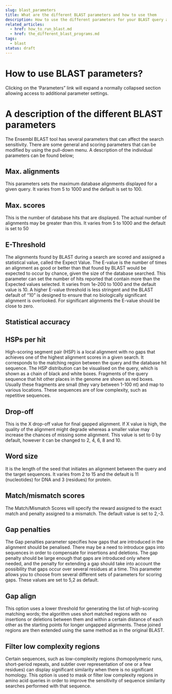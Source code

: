 ```yaml
---
slug: blast_parameters
title: What are the different BLAST parameters and how to use them
description: How to use the different parameters for your BLAST query and what does each parameter do
related_articles:
  - href: how_to_run_blast.md
  - href: the_different_blast_programs.md
tags:
  - blast
status: draft
---
```


# How to use BLAST parameters?
Clicking on the ‘Parameters” link will expand a normally collapsed section allowing access to additional parameter settings.

# A description of the different BLAST parameters
The Ensembl BLAST tool has several parameters that can affect the search sensitivity. There are some general and scoring parameters that can be modified by using the pull-down menu. A description of the individual parameters can be found below;

## Max. alignments
This parameters sets the maximum database alignments displayed for a given query. It varies from 5 to 1000 and the default is set to 100. 

## Max. scores
This is the number of database hits that are displayed. The actual number of alignments may be greater than this. It varies from 5 to 1000 and the default is set to 50

## E-Threshold
The alignments found by BLAST during a search are scored and assigned a statistical value, called the Expect Value. The E-value is the number of times an alignment as good or better than that found by BLAST would be expected to occur by chance, given the size of the database searched.  This parameter can set the number of hits reported that contain more than the Expected values selected. It varies from 1e-200 to 1000 and the default value is 10. 
A higher E-value threshold is less stringent and the BLAST default of “10” is designed to ensure that no biologically significant alignment is overlooked. For significant alignments the E-value should be close to zero.

## Statistical accuracy

## HSPs per hit
High-scoring segment pair (HSP) is a local alignment with no gaps that achieves one of the highest alignment scores in a given search. It corresponds to the matching region between the query and the database hit sequence.
The HSP distribution can be visualised on the query, which is shown as a chain of black and white boxes. Fragments of the query sequence that hit other places in the genome are shown as red boxes. Usually these fragments are small (they vary between 1-100 nt) and map to various locations. These sequences are of low complexity, such as repetitive sequences.

## Drop-off
This is the X drop-off value for final gapped alignment. If X value is high, the quality of the alignment might degrade whereas a smaller value may increase the chances of missing some alignment. This value is set to 0 by default, however it can be changed to 2, 4, 6, 8 and 10. 

## Word size 
It is the length of the seed that initiates an alignment between the query and the target sequences. It varies from 2 to 15 and the default is 11 (nucleotides) for DNA and 3 (residues) for protein.

## Match/mismatch scores
The Match/Mismatch Scores will specify the reward assigned to the exact match and penalty assigned to a mismatch. The default value is set to 2,-3.

## Gap penalties
The Gap penalties parameter specifies how gaps that are introduced in the alignment should be penalised.
There may be a need to introduce gaps into sequences in order to compensate for insertions and deletions. The gap penalty should be large enough that gaps are introduced only where needed, and the penalty for extending a gap should take into account the possibility that gaps occur over several residues at a time. 
This parameter allows you to choose from several different sets of parameters for scoring gaps. These values are set to 5,2 as default.

## Gap align
This option uses a lower threshold for generating the list of high-scoring matching words; the algorithm uses short matched regions with no insertions or deletions between them and within a certain distance of each other as the starting points for longer ungapped alignments. These joined regions are then extended using the same method as in the original BLAST.

## Filter low complexity regions
Certain sequences, such as low-complexity regions (homopolymeric runs, short-period repeats, and subtler over representation of one or a few residues) can display significant similarity when there is no significant homology. This option is used to mask or filter low complexity regions in amino acid queries in order to improve the sensitivity of sequence similarity searches performed with that sequence. 
